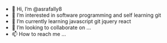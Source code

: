 - 👋 Hi, I’m @asrafally8
- 👀 I’m interested in software programming and self learning git
- 🌱 I’m currently learning javascript git jquery react
- 💞️ I’m looking to collaborate on ...
- 📫 How to reach me ...

<!---
asrafally8/asrafally8 is a ✨ special ✨ repository because its `README.md` (this file) appears on your GitHub profile.
You can click the Preview link to take a look at your changes.
--->
